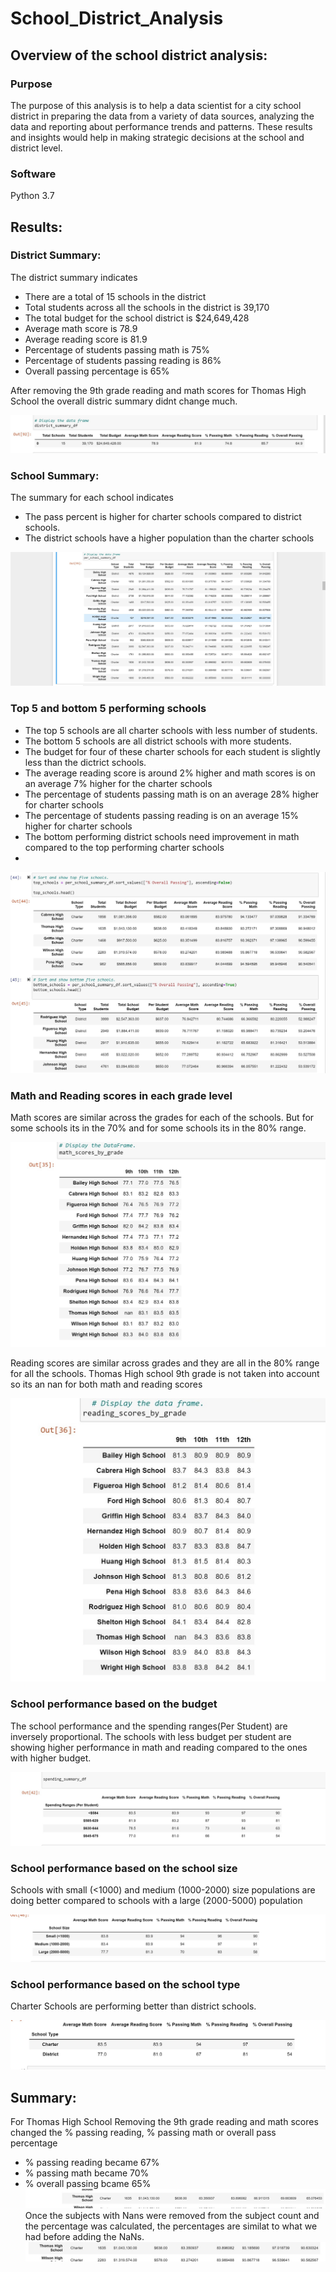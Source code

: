 # School_District_Analysis

## Overview of the school district analysis:
### Purpose
The purpose of this analysis is to help a data scientist for a city school district in preparing the data from a variety of data sources, analyzing the data  and reporting about performance trends and patterns. These results and insights would help in making strategic decisions at the school and district level.    

### Software 
Python 3.7

## Results:
### District Summary:
The district summary indicates 
- There are a total of 15 schools in the district
- Total students across all the schools in the district is 39,170
- The total budget for the school district is $24,649,428
- Average math score is 78.9
- Average reading score is 81.9 
- Percentage of students passing math is 75%
- Percentage of students passing reading is 86%
- Overall passing percentage is 65%

After removing the 9th grade reading and math scores for Thomas High School the overall distric summary didnt change much.

![image](https://github.com/vijayabme/School_District_Analysis/blob/main/Resources/district_summary_df.jpg)

### School Summary:
The summary for each school indicates 
- The pass percent is higher for charter schools compared to district schools.
- The district schools have a higher population than the charter schools

![image](https://github.com/vijayabme/School_District_Analysis/blob/main/Resources/per_school_summary_df_before.jpg)

### Top 5 and bottom 5 performing schools
- The top 5 schools are all charter schools with less number of students.
- The bottom 5 schools are all district schools with more students.
- The budget for four of these charter schools for each student is slightly less than the dictrict schools.
- The average reading score is around 2% higher and math scores is on an average 7% higher for the charter schools  
- The percentage of students passing math is on an average 28% higher for charter schools
- The percentage of students passing reading is on an average 15% higher for charter schools
- The bottom performing district schools need improvement in math compared to the top performing charter schools
- 
![image](https://github.com/vijayabme/School_District_Analysis/blob/main/Resources/top5_bottom5_schools.jpg)
### Math and Reading scores in each grade level
Math scores are similar across the grades for each of the schools. But for some schools its in the 70% and for some schools its in the 80% range.

![image](https://github.com/vijayabme/School_District_Analysis/blob/main/Resources/MathScores_by_grade.jpg)

Reading scores are similar across grades and they are all in the 80% range for all the schools.
Thomas High school 9th grade is not taken into account so its an nan for both math and reading scores

![image](https://github.com/vijayabme/School_District_Analysis/blob/main/Resources/Reading_scores_bygrade.jpg)
### School performance based on the budget
The school performance and the spending ranges(Per Student) are inversely proportional.
The schools with less budget per student are showing higher performance in math and reading compared to the ones with higher budget.

![image](https://github.com/vijayabme/School_District_Analysis/blob/main/Resources/Performance_budget.jpg)
### School performance based on the school size
Schools with small (<1000) and medium (1000-2000) size populations are doing better compared to schools with a large (2000-5000) population

![image](https://github.com/vijayabme/School_District_Analysis/blob/main/Resources/Performance_SchoolSize.jpg)
### School performance based on the school type
Charter Schools are performing better than district schools.

![image](https://github.com/vijayabme/School_District_Analysis/blob/main/Resources/Performance_SchoolType.jpg)

## Summary:
For Thomas High School Removing the 9th grade reading and math scores changed the % passing reading, % passing math or overall pass percentage 
- % passing reading became 67%
- % passing math became 70%
- % overall passing bcame 65%
![image](https://github.com/vijayabme/School_District_Analysis/blob/main/Resources/ThomasHighSchool_summary_beforeremoving_nancount.jpg)
Once the subjects with Nans were removed from the subject count and the percentage was calculated, the percentages are similat to what we had before adding the NaNs.
![image](https://github.com/vijayabme/School_District_Analysis/blob/main/Resources/ThomasHighSchool_summary_after_removingnancount.jpg)
